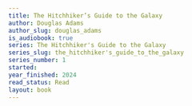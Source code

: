 ```yaml
---
title: The Hitchhiker’s Guide to the Galaxy
author: Douglas Adams
author_slug: douglas_adams
is_audiobook: true
series: The Hitchhiker's Guide to the Galaxy
series_slug: the_hitchhiker's_guide_to_the_galaxy
series_number: 1
started: 
year_finished: 2024
read_status: Read
layout: book
---
```


